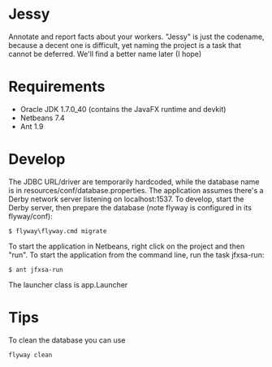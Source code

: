 Jessy
=====

Annotate and report facts about your workers. "Jessy" is just the codename,
because a decent one is difficult, yet naming the project is a task that cannot
be deferred. We'll find a better name later (I hope)

Requirements
============

 * Oracle JDK 1.7.0_40 (contains the JavaFX runtime and devkit)
 * Netbeans 7.4
 * Ant 1.9
 
Develop
=======

The JDBC URL/driver are temporarily hardcoded, while the database name is in
resources/conf/database.properties. The application assumes there's a Derby
network server listening on localhost:1537. To develop, start the Derby server,
then prepare the database (note flyway is configured in its flyway/conf):

    $ flyway\flyway.cmd migrate

To start the application in Netbeans, right click on the project and then "run".
To start the application from the command line, run the task jfxsa-run:

    $ ant jfxsa-run
    
The launcher class is app.Launcher

Tips
====

To clean the database you can use

    flyway clean
